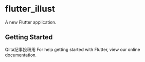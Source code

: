 # flutter_illust

A new Flutter application.

## Getting Started

Qiita記事投稿用
For help getting started with Flutter, view our online
[documentation](https://flutter.io/).

